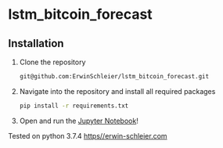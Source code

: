 # lstm_bitcoin_forecast

## Installation
1. Clone the repository
   ```Bash
   git@github.com:ErwinSchleier/lstm_bitcoin_forecast.git
   ```
2. Navigate into the repository and install all required packages
    ```Bash
    pip install -r requirements.txt
    ```
3. Open and run the [Jupyter Notebook](https://jupyter.org/)!

Tested on python 3.7.4
[https//erwin-schleier.com](https//erwin-schleier.com)